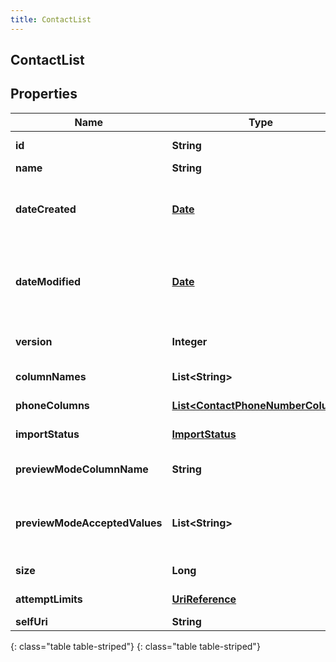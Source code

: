 ```yaml
---
title: ContactList
---
```

## ContactList


## Properties

| Name | Type | Description | Notes |
| ------------ | ------------- | ------------- | ------------- |
| **id** | **String** | The globally unique identifier for the object. |  [optional] |
| **name** | **String** |  |  [optional] |
| **dateCreated** | [**Date**](Date.html) | Creation time of the entity. Date time is represented as an ISO-8601 string. For example: yyyy-MM-ddTHH:mm:ss.SSSZ |  [optional] |
| **dateModified** | [**Date**](Date.html) | Last modified time of the entity. Date time is represented as an ISO-8601 string. For example: yyyy-MM-ddTHH:mm:ss.SSSZ |  [optional] |
| **version** | **Integer** | Required for updates, must match the version number of the most recent update |  [optional] |
| **columnNames** | **List&lt;String&gt;** | The names of the contact data columns. |  |
| **phoneColumns** | [**List&lt;ContactPhoneNumberColumn&gt;**](ContactPhoneNumberColumn.html) | Indicates which columns are phone numbers. |  |
| **importStatus** | [**ImportStatus**](ImportStatus.html) | The status of the import process. |  [optional] |
| **previewModeColumnName** | **String** | A column to check if a contact should always be dialed in preview mode. |  [optional] |
| **previewModeAcceptedValues** | **List&lt;String&gt;** | The values in the previewModeColumnName column that indicate a contact should always be dialed in preview mode. |  [optional] |
| **size** | **Long** | The number of contacts in the ContactList. |  [optional] |
| **attemptLimits** | [**UriReference**](UriReference.html) | AttemptLimits for this ContactList |  [optional] |
| **selfUri** | **String** | The URI for this object |  [optional] |
{: class="table table-striped"}
{: class="table table-striped"}


